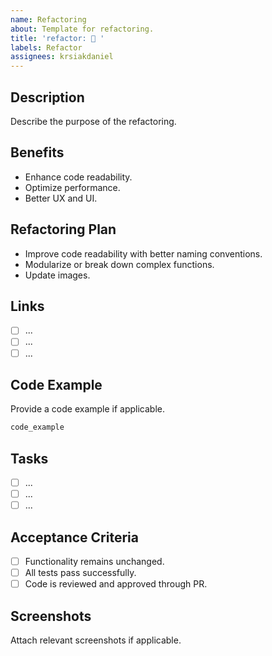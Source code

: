 ```yaml
---
name: Refactoring
about: Template for refactoring.
title: 'refactor: 👷 '
labels: Refactor
assignees: krsiakdaniel
---
```


## Description

Describe the purpose of the refactoring.

## Benefits

- Enhance code readability.
- Optimize performance.
- Better UX and UI.

## Refactoring Plan

- Improve code readability with better naming conventions.
- Modularize or break down complex functions.
- Update images.

## Links

- [ ] ...
- [ ] ...
- [ ] ...

## Code Example

Provide a code example if applicable.

```ts
code_example
```

## Tasks

- [ ] ...
- [ ] ...
- [ ] ...

## Acceptance Criteria

- [ ] Functionality remains unchanged.
- [ ] All tests pass successfully.
- [ ] Code is reviewed and approved through PR.

## Screenshots

Attach relevant screenshots if applicable.
